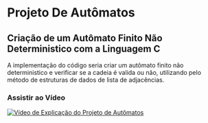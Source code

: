 # Projeto De Autômatos
## Criação de um Autômato Finito Não Deterministico com a Linguagem C

A implementação do código seria criar um autômato finito não deterministico e verificar se a cadeia é valida ou não, utilizando pelo método de estruturas de dados de lista de adjacências.

### Assistir ao Vídeo 
[![Vídeo de Explicação do Projeto de Autômatos](http://img.youtube.com/vi/Ui-8xx4D7h0/0.jpg)](http://www.youtube.com/watch?v=Ui-8xx4D7h0 "Explicação do Projeto de Autômatos")
